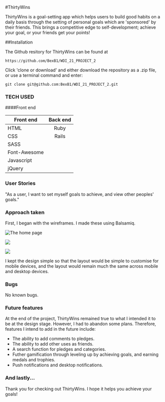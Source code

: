 #ThirtyWins

ThirtyWins is a goal-setting app which helps users to build good habits on a daily basis through the setting of personal goals which are 'sponsored' by their friends. This brings a competitive edge to self-development; achieve your goal, or your friends get your points!

##Installation

The Github resitory for ThirtyWins can be found at

`https://github.com/BexB1/WDI_21_PROJECT_2`

Click 'clone or download' and either download the repository as a .zip file, or use a terminal command and enter:

`git clone git@github.com:BexB1/WDI_21_PROJECT_2.git`



### TECH USED ###

####Front end



| Front end        | Back end           |
| ------------- |:-------------:| 
| HTML      | Ruby | 
| CSS     | Rails     |
| SASS |       |
| Font-Awesome
| Javascript
| jQuery
### User Stories 

"As a user, I want to set myself goals to achieve, and view other peoples' goals."

### Approach taken

First, I began with the wireframes. I made these using Balsamiq.

![The home page](http://i13.photobucket.com/albums/a296/BexB/Screen%20Shot%202016-08-11%20at%2020.05.37.png)

![](http://i13.photobucket.com/albums/a296/BexB/Screen%20Shot%202016-08-11%20at%2020.05.51.png)

![](http://i13.photobucket.com/albums/a296/BexB/Screen%20Shot%202016-08-11%20at%2020.06.17.png)

I kept the design simple so that the layout would be simple to customise for mobile devices, and the layout would remain much the same across mobile and desktop devices.

### Bugs

No known bugs.

### Future features

At the end of the project, ThirtyWins remained true to what I intended it to be at the design stage. However, I had to abandon some plans. Therefore, features I intend to add in the future include:

- The ability to add comments to pledges.
- The ability to add other uses as friends.
- A search function for pledges and categories.
- Futher gamification through leveling up by achieving goals, and earning medals and trophies.
- Push notifications and desktop notifications.

### And lastly...


Thank you for checking out ThirtyWins. I hope it helps you achieve your goals!
